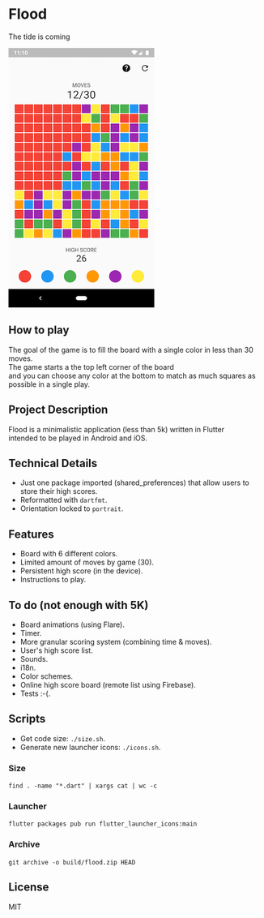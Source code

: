# Flood

The tide is coming

![Alt text](assets/images/screenshot.png?raw=true "Flood")

## How to play

The goal of the game is to fill the board with a single color in less than 30 moves.  
The game starts a the top left corner of the board  
and you can choose any color at the bottom to match as much squares as possible in a single play.

## Project Description

Flood is a minimalistic application (less than 5k) written in Flutter  
intended to be played in Android and iOS.

## Technical Details
- Just one package imported (shared_preferences) that allow users to store their high scores.
- Reformatted with `dartfmt`.
- Orientation locked to `portrait`.  

## Features

- Board with 6 different colors.
- Limited amount of moves by game (30).
- Persistent high score (in the device).
- Instructions to play.

## To do (not enough with 5K)

- Board animations (using Flare).
- Timer.
- More granular scoring system (combining time & moves).
- User's high score list.
- Sounds.
- i18n.
- Color schemes.
- Online high score board (remote list using Firebase).
- Tests :-(.

## Scripts

- Get code size: `./size.sh`.
- Generate new launcher icons: `./icons.sh`.

### Size

```
find . -name "*.dart" | xargs cat | wc -c
```

### Launcher

```
flutter packages pub run flutter_launcher_icons:main
```

### Archive

```
git archive -o build/flood.zip HEAD
```

## License

MIT